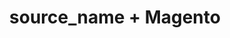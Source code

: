 ---
title: "source_name + Magento"
seoTitle: "source_name Magento Integration"
seoDescription: "Integrate source_name and Magento, and you'll be able to streamline your workflow, simplify the ordering process and save time - and money. Find out more about how a source_name Magento Integration can help your business."
lead: "Let Stock2Shop send product updates from source_name to Magento (1.x or 2.x), as well as automatically raise online orders directly into your ERP and instruct your warehouse to fulfill the order. Here’s how we can help you streamline your workflow."
type: "source-channel"
source: "source_name"
channel: "magento"
image: "/images/sap-shopify.png"
imageAlt: source_name logo
tags: []
aliases:
    - /integrations/
---